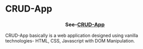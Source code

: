 # CRUD-App
<h3 align="center">See-<a href="https://aeshtech.github.io/CRUD-App/index.html" title="Covid !9 India Tracker">CRUD-App</a></h3>
CRUD-App basically is a web application designed using vanilla technologies- HTML, CSS, Javascript with DOM Manipulation. 
